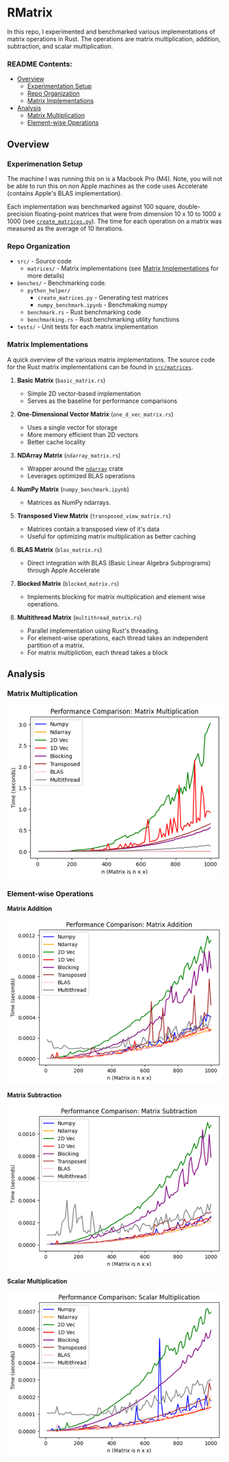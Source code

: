 # RMatrix

In this repo, I experimented and benchmarked various implementations of matrix operations in Rust. The operations are matrix multiplication, addition, subtraction, and scalar multiplication.

### README Contents:

- [Overview](#overview)
  - [Experimentation Setup](#experimentation-setup)
  - [Repo Organization](#repo-organization)
  - [Matrix Implementations](#matrix-implementations)
- [Analysis](#analysis)
  - [Matrix Multiplication](#matrix-multiplication)
  - [Element-wise Operations](#element-wise-operations)

## Overview

### Experimenation Setup

The machine I was running this on is a Macbook Pro (M4). Note, you will not be able to run this on non Apple machines as the code uses Accelerate (contains Apple's BLAS implementation).

Each implementation was benchmarked against 100 square, double-precision floating-point matrices that were from dimension 10 x 10 to 1000 x 1000 (see [`create_matrices.py`](https://github.com/merrickliu888/RMatrix/blob/main/benches/python_helper/create_matrices.py)). The time for each operation on a matrix was measured as the average of 10 iterations.

### Repo Organization

- `src/` - Source code
  - `matrices/` - Matrix implementations (see [Matrix Implementations](#matrix-implementations) for more details)
- `benches/` - Benchmarking code.
  - `python_helper/`
    - `create_matrices.py` - Generating test matrices
    - `numpy_benchmark.ipynb` - Benchmaking numpy
  - `benchmark.rs` - Rust benchmarking code
  - `benchmarking.rs` - Rust benchmarking utility functions
- `tests/` - Unit tests for each matrix implementation

### Matrix Implementations

A quick overview of the various matrix implementations. The source code for the Rust matrix implementations can be found in [`src/matrices`](https://github.com/merrickliu888/RMatrix/tree/main/src/matrices).

1. **Basic Matrix** (`basic_matrix.rs`)

   - Simple 2D vector-based implementation
   - Serves as the baseline for performance comparisons

2. **One-Dimensional Vector Matrix** (`one_d_vec_matrix.rs`)

   - Uses a single vector for storage
   - More memory efficient than 2D vectors
   - Better cache locality

3. **NDArray Matrix** (`ndarray_matrix.rs`)

   - Wrapper around the [`ndarray`](https://docs.rs/ndarray/latest/ndarray/) crate
   - Leverages optimized BLAS operations

4. **NumPy Matrix** (`numpy_benchmark.ipynb`)

   - Matrices as NumPy ndarrays.

5. **Transposed View Matrix** (`transposed_view_matrix.rs`)

   - Matrices contain a transposed view of it's data
   - Useful for optimizing matrix multiplication as better caching

6. **BLAS Matrix** (`blas_matrix.rs`)

   - Direct integration with BLAS (Basic Linear Algebra Subprograms) through Apple Accelerate

7. **Blocked Matrix** (`blocked_matrix.rs`)

   - Implements blocking for matrix multiplication and element wise operations.

8. **Multithread Matrix** (`multithread_matrix.rs`)
   - Parallel implementation using Rust's threading.
   - For element-wise operations, each thread takes an independent partition of a matrix.
   - For matrix multipliction, each thread takes a block

## Analysis

### Matrix Multiplication

![Matrix Multiplication Performance](images/multiplication_all.png)

### Element-wise Operations

**Matrix Addition**

![Matrix Addition Performance](images/addition_all.png)

**Matrix Subtraction**

![Matrix Subtraction Performance](images/subtraction_all.png)

**Scalar Multiplication**

![Scalar Multiplication Performance](images/scalar_multiplication_all.png)
